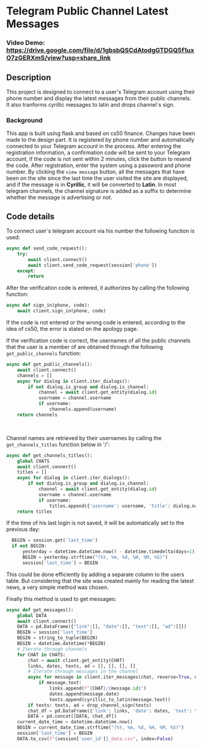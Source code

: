 # Telegram Public Channel Latest Messages

### Video Demo: <https://drive.google.com/file/d/1gbsbQSCdAtodgGTDGQ5f1uxO7zGERXmS/view?usp=share_link>

## Description
This project is designed to connect to a user's Telegram account using their phone number and display the latest messages from their public channels. It also tranforms cyrillic messages to latin and drops channel\`s sign.

### Background
This app is built using flask and based on cs50 finance. Changes have been made to the design part. It is registered by phone number and automatically connected to your Telegram account in the process. After entering the registration information, a confirmation code will be sent to your Telegram account, if the code is not sent within 2 minutes, click the button to resend the code. After registration, enter the system using a password and phone number. By clicking the `view message` button, all the messages that have been on the site since the last time the user visited the site are displayed, and if the message is in **Cyrillic**, it will be converted to **Latin**. In most telegram channels, the channel signature is added as a suffix to determine whether the message is advertising or not.

## Code details
To connect user\`s telegram account via his number the following function is used:
```python
async def send_code_request():
    try:
        await client.connect()
        await client.send_code_request(session['phone'])
    except:
        return
```
After the verification code is entered, it authorizes by calling the following function:
```python
async def sign_in(phone, code):
    await client.sign_in(phone, code)
```
If the code is not entered or the wrong code is entered, according to the idea of cs50, the error is stated on the apology page.

If the verification code is correct, the usernames of all the public channels that the user is a member of are obtained through the following `get_public_channels` function:
```python
async def get_public_channels():
    await client.connect()
    channels = []
    async for dialog in client.iter_dialogs():
        if not dialog.is_group and dialog.is_channel:
            channel = await client.get_entity(dialog.id)
            username = channel.username
            if username:
                channels.append(username)
    return channels
```
</br>

Channel names are retrieved by their usernames by calling the `get_channels_titles` function below in '/':
```python
async def get_channels_titles():
    global CHATS
    await client.connect()
    titles = []
    async for dialog in client.iter_dialogs():
        if not dialog.is_group and dialog.is_channel:
            channel = await client.get_entity(dialog.id)
            username = channel.username
            if username:
                titles.append({'username': username, 'title': dialog.name})
    return titles
```

If the time of his last login is not saved, it will be automatically set to the previous day:
```python
  BEGIN = session.get('last_time')
  if not BEGIN:
      yesterday = datetime.datetime.now() - datetime.timedelta(days=1)
      BEGIN = yesterday.strftime("(%Y, %m, %d, %H, %M, %S)")
      session['last_time'] = BEGIN
```
This could be done efficiently by adding a separate column to the users table. But considering that the site was created mainly for reading the latest news, a very simple method was chosen.

Finally this method is used to get messages:
```python
async def get_messages():
    global DATA
    await client.connect()
    DATA = pd.DataFrame({"link":[], "date":[], "text":[], "ad":[]})
    BEGIN = session['last_time']
    BEGIN = string_to_tuple(BEGIN)
    BEGIN = datetime.datetime(*BEGIN)
    # Iterate through channels
    for CHAT in CHATS:
        chat = await client.get_entity(CHAT)
        links, dates, texts, ad = [], [], [], []
        # Iterate through messages in the channel
        async for message in client.iter_messages(chat, reverse=True, offset_date=BEGIN):
            if message.text:
                links.append(f"{CHAT}/{message.id}")
                dates.append(message.date)
                texts.append(cyrillic_to_latin(message.text))
        if texts: texts, ad = drop_channel_sign(texts)
        chat_df = pd.DataFrame({'link': links, 'date': dates, 'text': texts, 'ad': ad})
        DATA = pd.concat([DATA, chat_df])
    current_date_time = datetime.datetime.now()
    BEGIN = current_date_time.strftime("(%Y, %m, %d, %H, %M, %S)")
    session['last_time'] = BEGIN
    DATA.to_csv(f"{session['user_id']}_data.csv", index=False)
```